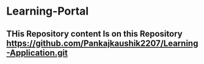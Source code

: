 # Learning-Portal

## THis Repository  content Is on this Repository https://github.com/Pankajkaushik2207/Learning-Application.git
